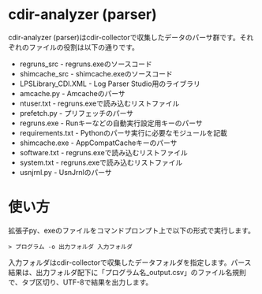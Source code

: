 # cdir-analyzer (parser)

cdir-analyzer (parser)はcdir-collectorで収集したデータのパーサ群です。それぞれのファイルの役割は以下の通りです。

* regruns_src - regruns.exeのソースコード
* shimcache_src - shimcache.exeのソースコード
* LPSLibrary_CDI.XML - Log Parser Studio用のライブラリ
* amcache.py - Amcacheのパーサ
* ntuser.txt - regruns.exeで読み込むリストファイル
* prefetch.py - プリフェッチのパーサ
* regruns.exe - Runキーなどの自動実行設定用キーのパーサ
* requirements.txt - Pythonのパーサ実行に必要なモジュールを記載
* shimcache.exe - AppCompatCacheキーのパーサ
* software.txt - regruns.exeで読み込むリストファイル
* system.txt - regruns.exeで読み込むリストファイル
* usnjrnl.py - UsnJrnlのパーサ

# 使い方

拡張子py、exeのファイルをコマンドプロンプト上で以下の形式で実行します。

`> プログラム -o 出力フォルダ 入力フォルダ`

入力フォルダはcdir-collectorで収集したデータフォルダを指定します。パース結果は、出力フォルダ配下に「プログラム名_output.csv」のファイル名規則で、タブ区切り、UTF-8で結果を出力します。
